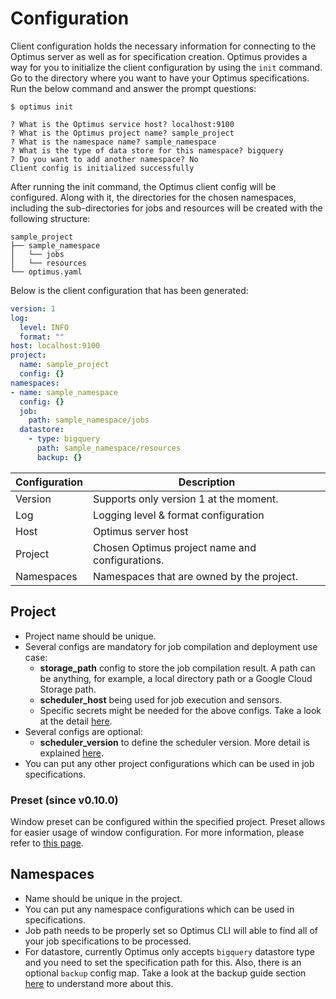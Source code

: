 # Configuration
Client configuration holds the necessary information for connecting to the Optimus server as well as for specification 
creation. Optimus provides a way for you to initialize the client configuration by using the `init` command. Go to the 
directory where you want to have your Optimus specifications. Run the below command and answer the prompt questions:

```shell
$ optimus init

? What is the Optimus service host? localhost:9100
? What is the Optimus project name? sample_project
? What is the namespace name? sample_namespace
? What is the type of data store for this namespace? bigquery
? Do you want to add another namespace? No
Client config is initialized successfully
```


After running the init command, the Optimus client config will be configured. Along with it, the directories for the 
chosen namespaces, including the sub-directories for jobs and resources will be created with the following structure:
```
sample_project
├── sample_namespace
│   └── jobs
│   └── resources
└── optimus.yaml
```

Below is the client configuration that has been generated:
```yaml
version: 1
log:
  level: INFO
  format: ""
host: localhost:9100
project:
  name: sample_project
  config: {}
namespaces:
- name: sample_namespace
  config: {}
  job:
    path: sample_namespace/jobs
  datastore:
    - type: bigquery
      path: sample_namespace/resources
      backup: {}
```
   
                
| Configuration  | Description                                     |
|----------------|-------------------------------------------------|
| Version        | Supports only version 1 at the moment.          |
| Log            | Logging level & format configuration            |
| Host           | Optimus server host                             |
| Project        | Chosen Optimus project name and configurations. | 
| Namespaces     | Namespaces that are owned by the project.       |

## Project
- Project name should be unique.
- Several configs are mandatory for job compilation and deployment use case:
  - **storage_path** config to store the job compilation result. A path can be anything, for example, a local directory 
    path or a Google Cloud Storage path.
  - **scheduler_host** being used for job execution and sensors.
  - Specific secrets might be needed for the above configs. Take a look at the detail [here](managing-secrets.md).
- Several configs are optional:
  - **scheduler_version** to define the scheduler version. More detail is explained [here](defining-scheduler-version.md).
- You can put any other project configurations which can be used in job specifications.

### Preset (since v0.10.0)

Window preset can be configured within the specified project. Preset allows for easier usage of window configuration. For more information, please refer to [this page](../concepts/intervals-and-windows.md).

## Namespaces
- Name should be unique in the project.
- You can put any namespace configurations which can be used in specifications.
- Job path needs to be properly set so Optimus CLI will able to find all of your job specifications to be processed.
- For datastore, currently Optimus only accepts `bigquery` datastore type and you need to set the specification path 
  for this. Also, there is an optional `backup` config map. Take a look at the backup guide section [here](backup-bigquery-resource.md) 
  to understand more about this.
